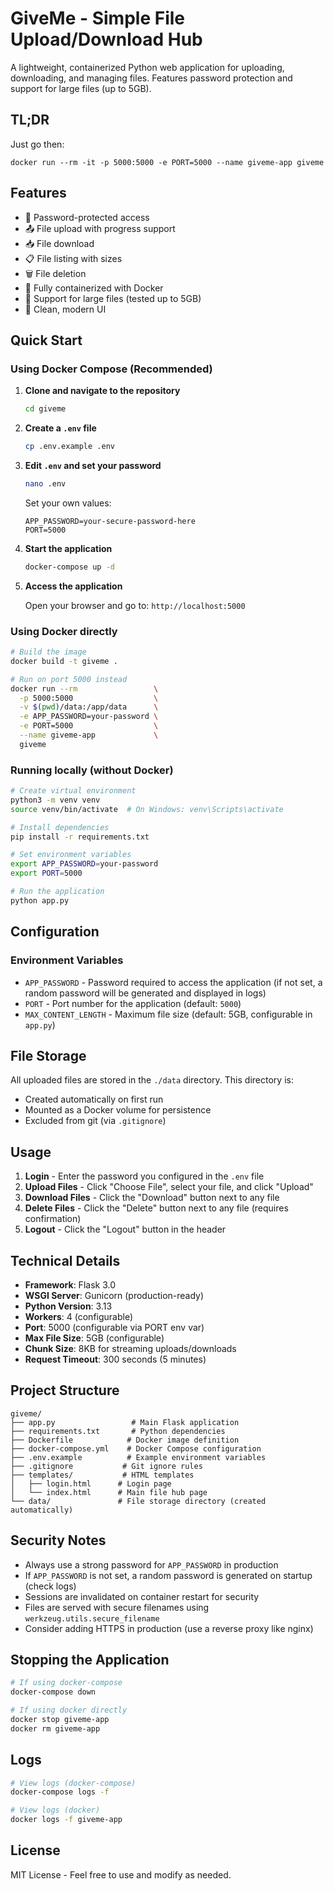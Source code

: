 # GiveMe - Simple File Upload/Download Hub

A lightweight, containerized Python web application for uploading, downloading, and managing files. Features password protection and support for large files (up to 5GB).

## TL;DR

Just go then: 

`docker run --rm -it -p 5000:5000 -e PORT=5000 --name giveme-app giveme`


## Features

- 🔐 Password-protected access
- 📤 File upload with progress support
- 📥 File download
- 📋 File listing with sizes
- 🗑️ File deletion
- 🐳 Fully containerized with Docker
- 💾 Support for large files (tested up to 5GB)
- 🎨 Clean, modern UI

## Quick Start

### Using Docker Compose (Recommended)

1. **Clone and navigate to the repository**
   ```bash
   cd giveme
   ```

2. **Create a `.env` file**
   ```bash
   cp .env.example .env
   ```

3. **Edit `.env` and set your password**
   ```bash
   nano .env
   ```
   
   Set your own values:
   ```
   APP_PASSWORD=your-secure-password-here
   PORT=5000
   ```

4. **Start the application**
   ```bash
   docker-compose up -d
   ```

5. **Access the application**
   
   Open your browser and go to: `http://localhost:5000`

### Using Docker directly

```bash
# Build the image
docker build -t giveme .

# Run on port 5000 instead
docker run --rm                 \
  -p 5000:5000                  \
  -v $(pwd)/data:/app/data      \
  -e APP_PASSWORD=your-password \
  -e PORT=5000                  \
  --name giveme-app             \
  giveme
```

### Running locally (without Docker)

```bash
# Create virtual environment
python3 -m venv venv
source venv/bin/activate  # On Windows: venv\Scripts\activate

# Install dependencies
pip install -r requirements.txt

# Set environment variables
export APP_PASSWORD=your-password
export PORT=5000

# Run the application
python app.py
```

## Configuration

### Environment Variables

- `APP_PASSWORD` - Password required to access the application (if not set, a random password will be generated and displayed in logs)
- `PORT` - Port number for the application (default: `5000`)
- `MAX_CONTENT_LENGTH` - Maximum file size (default: 5GB, configurable in `app.py`)

## File Storage

All uploaded files are stored in the `./data` directory. This directory is:
- Created automatically on first run
- Mounted as a Docker volume for persistence
- Excluded from git (via `.gitignore`)

## Usage

1. **Login** - Enter the password you configured in the `.env` file
2. **Upload Files** - Click "Choose File", select your file, and click "Upload"
3. **Download Files** - Click the "Download" button next to any file
4. **Delete Files** - Click the "Delete" button next to any file (requires confirmation)
5. **Logout** - Click the "Logout" button in the header

## Technical Details

- **Framework**: Flask 3.0
- **WSGI Server**: Gunicorn (production-ready)
- **Python Version**: 3.13
- **Workers**: 4 (configurable)
- **Port**: 5000 (configurable via PORT env var)
- **Max File Size**: 5GB (configurable)
- **Chunk Size**: 8KB for streaming uploads/downloads
- **Request Timeout**: 300 seconds (5 minutes)

## Project Structure

```
giveme/
├── app.py                 # Main Flask application
├── requirements.txt       # Python dependencies
├── Dockerfile            # Docker image definition
├── docker-compose.yml    # Docker Compose configuration
├── .env.example          # Example environment variables
├── .gitignore           # Git ignore rules
├── templates/           # HTML templates
│   ├── login.html      # Login page
│   └── index.html      # Main file hub page
└── data/               # File storage directory (created automatically)
```

## Security Notes

- Always use a strong password for `APP_PASSWORD` in production
- If `APP_PASSWORD` is not set, a random password is generated on startup (check logs)
- Sessions are invalidated on container restart for security
- Files are served with secure filenames using `werkzeug.utils.secure_filename`
- Consider adding HTTPS in production (use a reverse proxy like nginx)

## Stopping the Application

```bash
# If using docker-compose
docker-compose down

# If using docker directly
docker stop giveme-app
docker rm giveme-app
```

## Logs

```bash
# View logs (docker-compose)
docker-compose logs -f

# View logs (docker)
docker logs -f giveme-app
```

## License

MIT License - Feel free to use and modify as needed.
